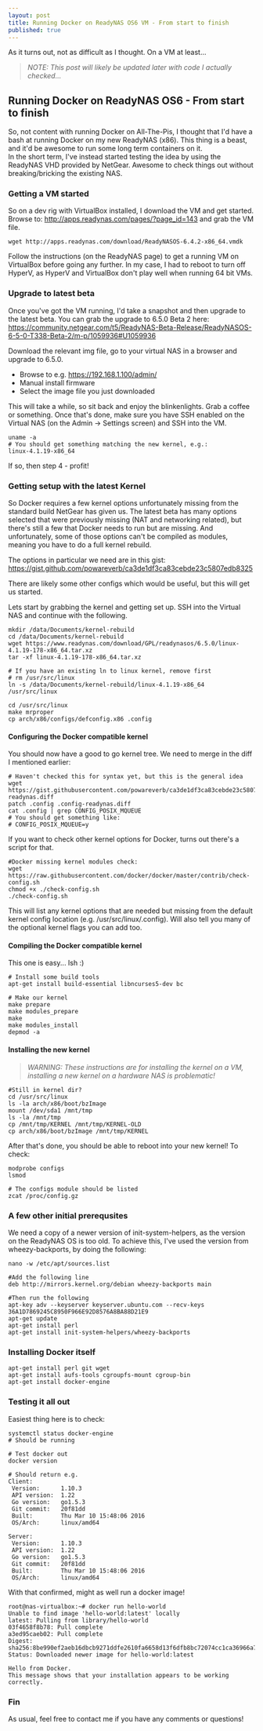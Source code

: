 ```yaml
---
layout: post
title: Running Docker on ReadyNAS OS6 VM - From start to finish
published: true
---
```


As it turns out, not as difficult as I thought.  On a VM at least...

> *NOTE: This post will likely be updated later with code I actually checked...*

## Running Docker on ReadyNAS OS6 - From start to finish

So, not content with running Docker on All-The-Pis, I thought that I'd have a bash at running Docker on my new ReadyNAS (x86).  This thing is a beast, and it'd be awesome to run some long term containers on it.  
In the short term, I've instead started testing the idea by using the ReadyNAS VHD provided by NetGear.  Awesome to check things out without breaking/bricking the existing NAS.

### Getting a VM started

So on a dev rig with VirtualBox installed, I download the VM and get started.
Browse to: <http://apps.readynas.com/pages/?page_id=143> and grab the VM file.

```
wget http://apps.readynas.com/download/ReadyNASOS-6.4.2-x86_64.vmdk
```

Follow the instructions (on the ReadyNAS page) to get a running VM on VirtualBox before going any further.  In my case, I had to reboot to turn off HyperV, as HyperV and VirtualBox don't play well when running 64 bit VMs.

### Upgrade to latest beta

Once you've got the VM running, I'd take a snapshot and then upgrade to the latest beta.  You can grab the upgrade to 6.5.0 Beta 2 here:
<https://community.netgear.com/t5/ReadyNAS-Beta-Release/ReadyNASOS-6-5-0-T338-Beta-2/m-p/1059936#U1059936>

Download the relevant img file, go to your virtual NAS in a browser and upgrade to 6.5.0.

- Browse to e.g. <https://192.168.1.100/admin/>
- Manual install firmware
- Select the image file you just downloaded

This will take a while, so sit back and enjoy the blinkenlights.  Grab a coffee or something.  Once that's done, make sure you have SSH enabled on the Virtual NAS (on the Admin -> Settings screen) and SSH into the VM.  

```
uname -a
# You should get something matching the new kernel, e.g.:
linux-4.1.19-x86_64
```

If so, then step 4 - profit!

### Getting setup with the latest Kernel

So Docker requires a few kernel options unfortunately missing from the standard build NetGear has given us.  The latest beta has many options selected that were previously missing (NAT and networking related), but there's still a few that Docker needs to run but are missing.  And unfortunately, some of those options can't be compiled as modules, meaning you have to do a full kernel rebuild.

The options in particular we need are in this gist:
<https://gist.github.com/powareverb/ca3de1df3ca83cebde23c5807edb8325>

There are likely some other configs which would be useful, but this will get us started.

Lets start by grabbing the kernel and getting set up.  SSH into the Virtual NAS and continue with the following.

```
mkdir /data/Documents/kernel-rebuild
cd /data/Documents/kernel-rebuild
wget https://www.readynas.com/download/GPL/readynasos/6.5.0/linux-4.1.19-178-x86_64.tar.xz
tar -xf linux-4.1.19-178-x86_64.tar.xz

# If you have an existing ln to linux kernel, remove first
# rm /usr/src/linux
ln -s /data/Documents/kernel-rebuild/linux-4.1.19-x86_64 /usr/src/linux

cd /usr/src/linux
make mrproper
cp arch/x86/configs/defconfig.x86 .config
```

#### Configuring the Docker compatible kernel
You should now have a good to go kernel tree. We need to merge in the diff I mentioned earlier:

```
# Haven't checked this for syntax yet, but this is the general idea
wget https://gist.githubusercontent.com/powareverb/ca3de1df3ca83cebde23c5807edb8325/raw/d3b9621cd3863425db0e0993445dbe575bbf4d43/.config-readynas.diff
patch .config .config-readynas.diff
cat .config | grep CONFIG_POSIX_MQUEUE
# You should get something like:
# CONFIG_POSIX_MQUEUE=y
```

If you want to check other kernel options for Docker, turns out there's a script for that.

```
#Docker missing kernel modules check:
wget https://raw.githubusercontent.com/docker/docker/master/contrib/check-config.sh
chmod +x ./check-config.sh
./check-config.sh
```

This will list any kernel options that are needed but missing from the default kernel config location (e.g. /usr/src/linux/.config).  Will also tell you many of the optional kernel flags you can add too.

#### Compiling the Docker compatible kernel

This one is easy... Ish :)

```
# Install some build tools
apt-get install build-essential libncurses5-dev bc

# Make our kernel
make prepare
make modules_prepare
make 
make modules_install
depmod -a 
```

#### Installing the new kernel

> *WARNING: These instructions are for installing the kernel on a VM, installing a new kernel on a hardware NAS is problematic!*

```
#Still in kernel dir?
cd /usr/src/linux
ls -la arch/x86/boot/bzImage
mount /dev/sda1 /mnt/tmp
ls -la /mnt/tmp
cp /mnt/tmp/KERNEL /mnt/tmp/KERNEL-OLD
cp arch/x86/boot/bzImage /mnt/tmp/KERNEL
```

After that's done, you should be able to reboot into your new kernel!  To check:

```
modprobe configs
lsmod

# The configs module should be listed
zcat /proc/config.gz
```

### A few other initial prerequsites

We need a copy of a newer version of init-system-helpers, as the version on the ReadyNAS OS is too old.  To achieve this, I've used the version from wheezy-backports, by doing the following:

```
nano -w /etc/apt/sources.list

#Add the following line
deb http://mirrors.kernel.org/debian wheezy-backports main

#Then run the following
apt-key adv --keyserver keyserver.ubuntu.com --recv-keys 36A1D7869245C8950F966E92D8576A8BA88D21E9
apt-get update
apt-get install perl
apt-get install init-system-helpers/wheezy-backports
```

### Installing Docker itself

```
apt-get install perl git wget
apt-get install aufs-tools cgroupfs-mount cgroup-bin
apt-get install docker-engine
```

### Testing it all out

Easiest thing here is to check:

```
systemctl status docker-engine
# Should be running

# Test docker out
docker version

# Should return e.g.
Client:
 Version:      1.10.3
 API version:  1.22
 Go version:   go1.5.3
 Git commit:   20f81dd
 Built:        Thu Mar 10 15:48:06 2016
 OS/Arch:      linux/amd64

Server:
 Version:      1.10.3
 API version:  1.22
 Go version:   go1.5.3
 Git commit:   20f81dd
 Built:        Thu Mar 10 15:48:06 2016
 OS/Arch:      linux/amd64
```

With that confirmed, might as well run a docker image!

```
root@nas-virtualbox:~# docker run hello-world
Unable to find image 'hello-world:latest' locally
latest: Pulling from library/hello-world
03f4658f8b78: Pull complete
a3ed95caeb02: Pull complete
Digest: sha256:8be990ef2aeb16dbcb9271ddfe2610fa6658d13f6dfb8bc72074cc1ca36966a7
Status: Downloaded newer image for hello-world:latest

Hello from Docker.
This message shows that your installation appears to be working correctly.
```

### Fin

As usual, feel free to contact me if you have any comments or questions!
